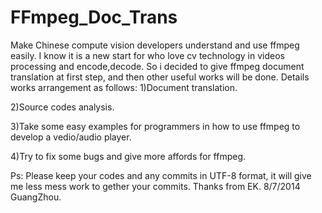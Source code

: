 FFmpeg_Doc_Trans
================

Make Chinese compute vision developers understand and use ffmpeg easily.
I know it is a new start for who love cv technology in videos processing and encode,decode.
So i decided to give ffmpeg document translation at first step, and then other useful works will
be done.
Details works arrangement as follows:
1)Document translation.

2)Source codes analysis.

3)Take some easy examples for programmers in how to use ffmpeg to develop a vedio/audio player.

4)Try to fix some bugs and give more affords for ffmpeg.

Ps:
    Please keep your codes and any commits in UTF-8 format, it will give me less mess work to gether your commits.
Thanks from EK.
8/7/2014 GuangZhou.
